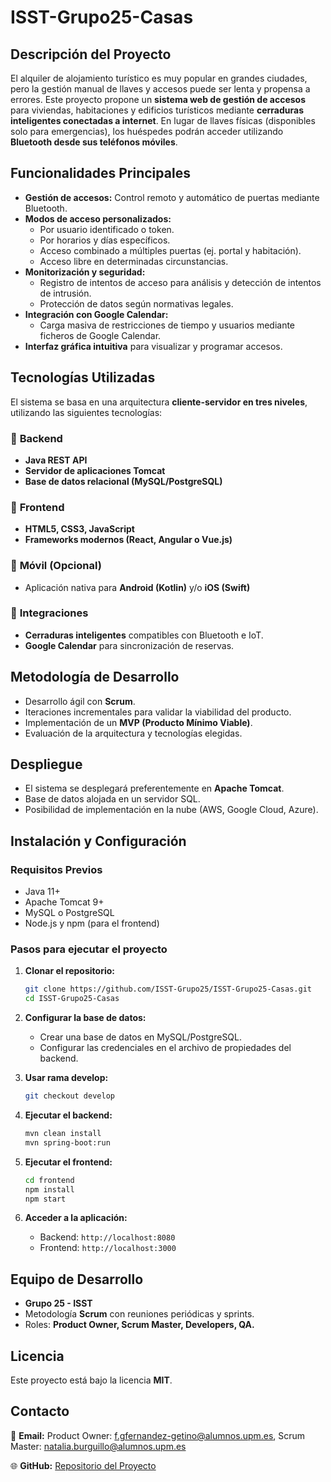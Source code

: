 # ISST-Grupo25-Casas

## Descripción del Proyecto

El alquiler de alojamiento turístico es muy popular en grandes ciudades, pero la gestión manual de llaves y accesos puede ser lenta y propensa a errores. Este proyecto propone un **sistema web de gestión de accesos** para viviendas, habitaciones y edificios turísticos mediante **cerraduras inteligentes conectadas a internet**. En lugar de llaves físicas (disponibles solo para emergencias), los huéspedes podrán acceder utilizando **Bluetooth desde sus teléfonos móviles**.

## Funcionalidades Principales

- **Gestión de accesos:** Control remoto y automático de puertas mediante Bluetooth.
- **Modos de acceso personalizados:**
  - Por usuario identificado o token.
  - Por horarios y días específicos.
  - Acceso combinado a múltiples puertas (ej. portal y habitación).
  - Acceso libre en determinadas circunstancias.
- **Monitorización y seguridad:**
  - Registro de intentos de acceso para análisis y detección de intentos de intrusión.
  - Protección de datos según normativas legales.
- **Integración con Google Calendar:**
  - Carga masiva de restricciones de tiempo y usuarios mediante ficheros de Google Calendar.
- **Interfaz gráfica intuitiva** para visualizar y programar accesos.

## Tecnologías Utilizadas

El sistema se basa en una arquitectura **cliente-servidor en tres niveles**, utilizando las siguientes tecnologías:

### 🔹 **Backend**

- **Java REST API**
- **Servidor de aplicaciones Tomcat**
- **Base de datos relacional (MySQL/PostgreSQL)**

### 🔹 **Frontend**

- **HTML5, CSS3, JavaScript**
- **Frameworks modernos (React, Angular o Vue.js)**

### 🔹 **Móvil (Opcional)**

- Aplicación nativa para **Android (Kotlin)** y/o **iOS (Swift)**

### 🔹 **Integraciones**

- **Cerraduras inteligentes** compatibles con Bluetooth e IoT.
- **Google Calendar** para sincronización de reservas.

## Metodología de Desarrollo

- Desarrollo ágil con **Scrum**.
- Iteraciones incrementales para validar la viabilidad del producto.
- Implementación de un **MVP (Producto Mínimo Viable)**.
- Evaluación de la arquitectura y tecnologías elegidas.

## Despliegue

- El sistema se desplegará preferentemente en **Apache Tomcat**.
- Base de datos alojada en un servidor SQL.
- Posibilidad de implementación en la nube (AWS, Google Cloud, Azure).

## Instalación y Configuración

### **Requisitos Previos**

- Java 11+
- Apache Tomcat 9+
- MySQL o PostgreSQL
- Node.js y npm (para el frontend)

### **Pasos para ejecutar el proyecto**

1. **Clonar el repositorio:**
   ```bash
   git clone https://github.com/ISST-Grupo25/ISST-Grupo25-Casas.git
   cd ISST-Grupo25-Casas
   ```
2. **Configurar la base de datos:**

   - Crear una base de datos en MySQL/PostgreSQL.
   - Configurar las credenciales en el archivo de propiedades del backend.

3. **Usar rama develop:**

   ```bash
   git checkout develop
   ```

4. **Ejecutar el backend:**

   ```bash
   mvn clean install
   mvn spring-boot:run
   ```

5. **Ejecutar el frontend:**

   ```bash
   cd frontend
   npm install
   npm start
   ```

6. **Acceder a la aplicación:**
   - Backend: `http://localhost:8080`
   - Frontend: `http://localhost:3000`

## Equipo de Desarrollo

- **Grupo 25 - ISST**
- Metodología **Scrum** con reuniones periódicas y sprints.
- Roles: **Product Owner, Scrum Master, Developers, QA.**

## Licencia

Este proyecto está bajo la licencia **MIT**.

## Contacto

📧 **Email:** Product Owner: f.gfernandez-getino@alumnos.upm.es, Scrum Master: natalia.burguillo@alumnos.upm.es

🌐 **GitHub:** [Repositorio del Proyecto](https://github.com/ISST-Grupo25/ISST-Grupo25-Casas)
